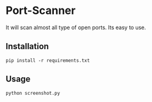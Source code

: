 # Port-Scanner
It will scan almost all type of open ports. Its easy to use.

## Installation
`pip install -r requirements.txt`

## Usage
`python screenshot.py`
